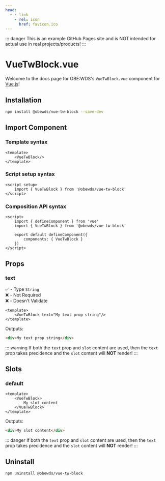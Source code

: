 ```yaml
---
head:
  - - link
    - rel: icon
      href: favicon.ico
---
```



::: danger
This is an example GitHub Pages site and is NOT intended for actual use in real projects/products!
:::


# VueTwBlock.vue

Welcome to the docs page for OBE:WDS's `VueTwBlock.vue` component for [Vue.js](https://vuejs.org/)!




## Installation

```bash
npm install @obewds/vue-tw-block --save-dev
```




## Import Component




### Template syntax

```html{3}
<template>
    <VueTwBlock/>
</template>
```




### Script setup syntax

```html{3}
<script setup>
    import { VueTwBlock } from '@obewds/vue-tw-block'
</script>
```




### Composition API syntax

```html{4,9}
<script>
    import { defineComponent } from 'vue'
    import { VueTwBlock } from '@obewds/vue-tw-block'

    export default defineComponent({
        components: { VueTwBlock }
    })
</script>
```




## Props




### text

:white_check_mark: - Type `String`  
:x: - Not Required  
:x: - Doesn't Validate


```html{2}
<template>
    <VueTwBlock text="My text prop string"/>
</template>
```

Outputs:

```html
<div>My text prop string</div>
```

::: warning
If both the `text` prop and `slot` content are used, then the `text` prop takes precidence and the `slot` content will **NOT** render!
:::




## Slots




### default

```html{2-4}
<template>
    <VueTwBlock>
        My slot content
    </VueTwBlock>
</template>
```

Outputs:

```html
<div>My slot content</div>
```

::: danger
If both the `text` prop and `slot` content are used, then the `text` prop takes precidence and the `slot` content will **NOT** render!
:::




## Uninstall

```bash
npm uninstall @obewds/vue-tw-block
```



<!--
## Markdown Examples

::: tip
This is a tip
:::

::: info
This is an info box
:::

::: warning
This is a warning
:::

::: danger
This is a dangerous warning
:::

::: tip CUSTOM TITLE
This is a dangerous warning
:::

::: details
This is a details block, which does not work in Internet Explorer or old versions of Edge.
:::

::: details Click me to view the code

```js
console.log('Hello, VitePress!')
```

:::
-->
